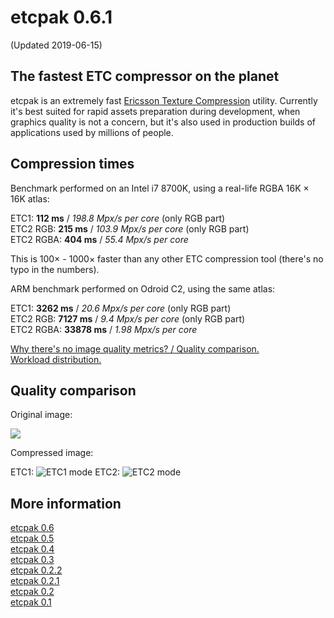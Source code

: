 # etcpak 0.6.1 #
(Updated 2019-06-15)

## The fastest ETC compressor on the planet ##

etcpak is an extremely fast [Ericsson Texture Compression](http://en.wikipedia.org/wiki/Ericsson_Texture_Compression) utility. Currently it's best suited for rapid assets preparation during development, when graphics quality is not a concern, but it's also used in production builds of applications used by millions of people.

## Compression times ##

Benchmark performed on an Intel i7 8700K, using a real-life RGBA 16K × 16K atlas:

ETC1: **112 ms** / *198.8 Mpx/s per core* (only RGB part)  
ETC2 RGB: **215 ms** / *103.9 Mpx/s per core* (only RGB part)  
ETC2 RGBA: **404 ms** / *55.4 Mpx/s per core*

This is 100× - 1000× faster than any other ETC compression tool (there's no typo in the numbers).

ARM benchmark performed on Odroid C2, using the same atlas:

ETC1: **3262 ms** / *20.6 Mpx/s per core* (only RGB part)  
ETC2 RGB: **7127 ms** / *9.4 Mpx/s per core* (only RGB part)  
ETC2 RGBA: **33878 ms** / *1.98 Mpx/s per core*

[Why there's no image quality metrics? / Quality comparison.](http://i.imgur.com/FxlmUOF.png)  
[Workload distribution.](https://i.imgur.com/9ZUy4KP.png)

## Quality comparison ##

Original image:

![](http://1.bp.blogspot.com/-kqFgRVL0uKY/UbSclN-fZdI/AAAAAAAAAxU/Fy87I8P4Yxs/s1600/kodim23.png)

Compressed image:

ETC1:
![](http://i.imgur.com/xmdht4u.png "ETC1 mode")
ETC2:
![](http://i.imgur.com/v7Dw2Yz.png "ETC2 mode")

## More information ##

[etcpak 0.6](http://zgredowo.blogspot.com/2018/07/etcpak-06.html)  
[etcpak 0.5](http://zgredowo.blogspot.com/2016/01/etcpak-05.html)  
[etcpak 0.4](http://zgredowo.blogspot.com/2016/01/etcpak-04.html)  
[etcpak 0.3](http://zgredowo.blogspot.com/2014/05/etcpak-03.html)  
[etcpak 0.2.2](http://zgredowo.blogspot.com/2014/03/etcpack-022.html)  
[etcpak 0.2.1](http://zgredowo.blogspot.com/2013/08/etcpak-021.html)   
[etcpak 0.2](http://zgredowo.blogspot.com/2013/07/etcpak-02.html)  
[etcpak 0.1](http://zgredowo.blogspot.com/2013/06/fastest-etc-compressor-on-planet.html)
